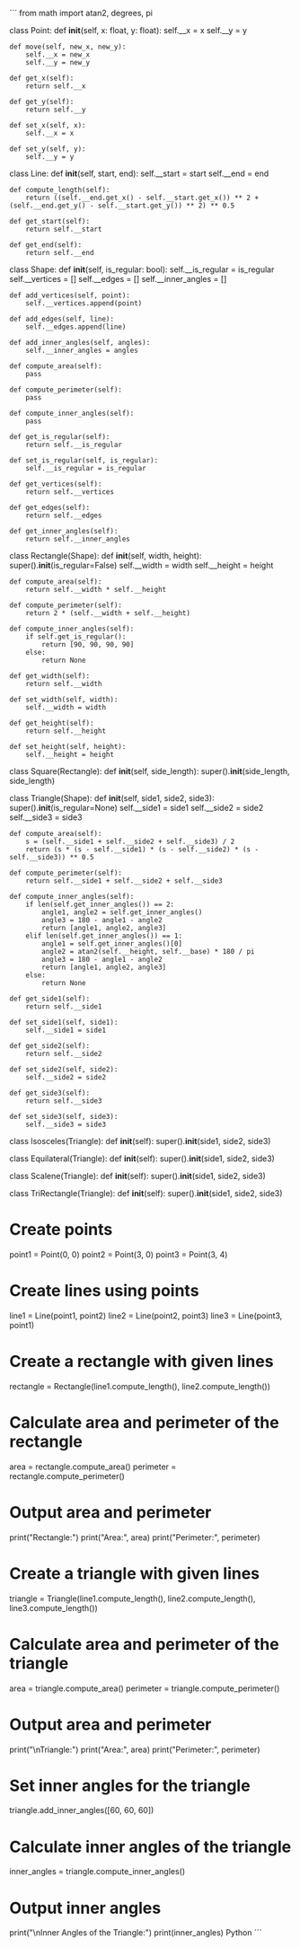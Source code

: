 ´´´ 
from math import atan2, degrees, pi

class Point:
    def __init__(self, x: float, y: float):
        self.__x = x
        self.__y = y

    def move(self, new_x, new_y):
        self.__x = new_x
        self.__y = new_y

    def get_x(self):
        return self.__x

    def get_y(self):
        return self.__y

    def set_x(self, x):
        self.__x = x

    def set_y(self, y):
        self.__y = y

class Line:
    def __init__(self, start, end):
        self.__start = start
        self.__end = end

    def compute_length(self):
        return ((self.__end.get_x() - self.__start.get_x()) ** 2 + (self.__end.get_y() - self.__start.get_y()) ** 2) ** 0.5

    def get_start(self):
        return self.__start

    def get_end(self):
        return self.__end

class Shape:
    def __init__(self, is_regular: bool):
        self.__is_regular = is_regular
        self.__vertices = []
        self.__edges = []
        self.__inner_angles = []

    def add_vertices(self, point):
        self.__vertices.append(point)

    def add_edges(self, line):
        self.__edges.append(line)

    def add_inner_angles(self, angles):
        self.__inner_angles = angles

    def compute_area(self):
        pass

    def compute_perimeter(self):
        pass

    def compute_inner_angles(self):
        pass

    def get_is_regular(self):
        return self.__is_regular

    def set_is_regular(self, is_regular):
        self.__is_regular = is_regular

    def get_vertices(self):
        return self.__vertices

    def get_edges(self):
        return self.__edges

    def get_inner_angles(self):
        return self.__inner_angles

class Rectangle(Shape):
    def __init__(self, width, height):
        super().__init__(is_regular=False)
        self.__width = width
        self.__height = height

    def compute_area(self):
        return self.__width * self.__height

    def compute_perimeter(self):
        return 2 * (self.__width + self.__height)

    def compute_inner_angles(self):
        if self.get_is_regular():
            return [90, 90, 90, 90]
        else:
            return None

    def get_width(self):
        return self.__width

    def set_width(self, width):
        self.__width = width

    def get_height(self):
        return self.__height

    def set_height(self, height):
        self.__height = height

class Square(Rectangle):
    def __init__(self, side_length):
        super().__init__(side_length, side_length)

class Triangle(Shape):
    def __init__(self, side1, side2, side3):
        super().__init__(is_regular=None)
        self.__side1 = side1
        self.__side2 = side2
        self.__side3 = side3

    def compute_area(self):
        s = (self.__side1 + self.__side2 + self.__side3) / 2
        return (s * (s - self.__side1) * (s - self.__side2) * (s - self.__side3)) ** 0.5

    def compute_perimeter(self):
        return self.__side1 + self.__side2 + self.__side3

    def compute_inner_angles(self):
        if len(self.get_inner_angles()) == 2:
            angle1, angle2 = self.get_inner_angles()
            angle3 = 180 - angle1 - angle2
            return [angle1, angle2, angle3]
        elif len(self.get_inner_angles()) == 1:
            angle1 = self.get_inner_angles()[0]
            angle2 = atan2(self.__height, self.__base) * 180 / pi
            angle3 = 180 - angle1 - angle2
            return [angle1, angle2, angle3]
        else:
            return None

    def get_side1(self):
        return self.__side1

    def set_side1(self, side1):
        self.__side1 = side1

    def get_side2(self):
        return self.__side2

    def set_side2(self, side2):
        self.__side2 = side2

    def get_side3(self):
        return self.__side3

    def set_side3(self, side3):
        self.__side3 = side3

class Isosceles(Triangle):
    def __init__(self):
        super().__init__(side1, side2, side3)

class Equilateral(Triangle):
    def __init__(self):
        super().__init__(side1, side2, side3)

class Scalene(Triangle):
    def __init__(self):
        super().__init__(side1, side2, side3)

class TriRectangle(Triangle):
    def __init__(self):
        super().__init__(side1, side2, side3)


# Create points
point1 = Point(0, 0)
point2 = Point(3, 0)
point3 = Point(3, 4)

# Create lines using points
line1 = Line(point1, point2)
line2 = Line(point2, point3)
line3 = Line(point3, point1)

# Create a rectangle with given lines
rectangle = Rectangle(line1.compute_length(), line2.compute_length())

# Calculate area and perimeter of the rectangle
area = rectangle.compute_area()
perimeter = rectangle.compute_perimeter()

# Output area and perimeter
print("Rectangle:")
print("Area:", area)
print("Perimeter:", perimeter)

# Create a triangle with given lines
triangle = Triangle(line1.compute_length(), line2.compute_length(), line3.compute_length())

# Calculate area and perimeter of the triangle
area = triangle.compute_area()
perimeter = triangle.compute_perimeter()

# Output area and perimeter
print("\nTriangle:")
print("Area:", area)
print("Perimeter:", perimeter)

# Set inner angles for the triangle
triangle.add_inner_angles([60, 60, 60])

# Calculate inner angles of the triangle
inner_angles = triangle.compute_inner_angles()

# Output inner angles
print("\nInner Angles of the Triangle:")
print(inner_angles)
Python
´´´
